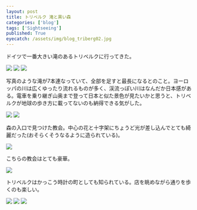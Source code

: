 ```yaml
---
layout: post
title: トリベルク 滝と黒い森
categories: ['blog']
tags: ['Sightseeing']
published: True
eyecatch: /assets/img/blog_triberg02.jpg
---
```


ドイツで一番大きい滝のあるトリベルクに行ってきた。

<img src="/assets/img/blog_triberg01.jpg" class="image-on-frame image-fade">

<img src="/assets/img/blog_triberg02.jpg" class="image-on-frame image-fade">

<img src="/assets/img/blog_triberg03.jpg" class="image-on-frame image-fade">

写真のような滝が7本連なっていて、全部を足すと最長になるとのこと。ヨーロッパの川は広くゆったり流れるものが多く、渓流っぽい川はなんだか日本感がある。電車を乗り継ぎ山奥まで登って日本と似た景色が見たいかと思うと、トリベルクが地球の歩き方に載ってないのも納得できる気がした。

<img src="/assets/img/blog_triberg04.jpg" class="image-on-frame image-fade">

<img src="/assets/img/blog_triberg05.jpg" class="image-on-frame image-fade">

森の入口で見つけた教会。中心の花と十字架にちょうど光が差し込んでとても綺麗だった(おそらくそうなるように造られている)。

<img src="/assets/img/blog_triberg06.jpg" class="image-on-frame image-fade">

こちらの教会はとても豪華。

<img src="/assets/img/blog_triberg07.jpg" class="image-on-frame image-fade">

トリベルクはかっこう時計の町としても知られている。店を眺めながら通りを歩くのも楽しい。

<img src="/assets/img/blog_triberg08.jpg" class="image-on-frame image-fade">

<img src="/assets/img/blog_triberg09.jpg" class="image-on-frame image-fade">

<img src="/assets/img/blog_triberg10.jpg" class="image-on-frame image-fade">
